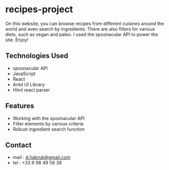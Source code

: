 # recipes-project

On this website, you can browse recipes from different cuisines around the world and even search by ingredients. There are also filters for various diets, such as vegan and paleo. I used the spoonacular API to power the site. Enjoy!
## Technologies Used

- spoonacular API
- JavaScript
- React
- Antd UI Library
- Html react parser


## Features

- Working with the spoonacular API
- Filter elements by various criteria
- Robust ingredient search function

## Contact

- mail : d.habruk@gmail.com
- tel : +33 6 98 49 58 38